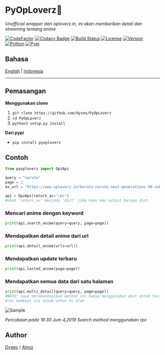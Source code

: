 # PyOpLoverz💓
_Unofficial wrapper dari oploverz.in, ini akan memberikan detail dan streaming tentang anime_

[![CodeFactor](https://www.codefactor.io/repository/github/dyseo/pyoploverz/badge/master)](https://www.codefactor.io/repository/github/dyseo/pyoploverz/overview/master) [![Codacy Badge](https://api.codacy.com/project/badge/Grade/f70e4ca74d0547419cd01872335ae59d)](https://www.codacy.com/app/dyseo/PyOpLoverz?utm_source=github.com&amp;utm_medium=referral&amp;utm_content=dyseo/PyOpLoverz&amp;utm_campaign=Badge_Grade) [![Build Status](https://travis-ci.org/dyseo/PyOpLoverz.svg?branch=master)](https://travis-ci.org/dyseo/PyOpLoverz) [![License](https://img.shields.io/badge/MIT-License-blue.svg)]() [![Version](https://img.shields.io/badge/Version-0.0.1-red.svg)](https://github.com/dyseo/PyOpLoverz) [![Python](https://img.shields.io/badge/Python-3.6%20%7C%203.7-brightgreen.svg)](pytho.org) [![Pypi](https://img.shields.io/badge/PyPi-0.0.1-blue.svg)](https://pypi.org/project/pyoploverz/)

## Bahasa
[English](https://github.com/dyseo/PyOpLoverz/blob/master/README.md) | [indonesia](https://github.com/dyseo/PyOpLoverz/blob/master/READMEid.md)

___
## Pemasangan
**Menggunakan clone**
1. `git clone https://github.com/dyseo/PyOpLoverz`
2. `cd PyOpLpverz`
3. `python3 setup.py install`

**Dari pypi**
- `pip install pyoploverz`

## Contoh
```python
from pyoploverz import OpzApi

query = "naruto"
page = 1
ex_url = "https://www.oploverz.in/boruto-naruto-next-generations-90-subtitle-indonesia/"

api = OpzApi(return_as="rpc")
#ubah 'return_as' menjadi 'dict' jika kamu mau output berupa dict
```

### Mencari anime dengan keyword
```python
print(api.search_anime(query=query, page=page))
```
### Mendapatkan detail anime dari url
```python
print(api.detail_anime(urls=url))
```
### Mendapatkan update terbaru
```python
print(api.lasted_anime(page=page))
```

### Mendapatkan semua data dari satu halaman
```python
print(api.multi_detail(query=query, page=page))
#NOTE: saya merokendasikan method ini hanya menggunakan dict untuk hasil.
#rpc membuat ini susah untun di olah
```

![Sample](https://github.com/dyseo/PyOpLoverz/blob/master/Screenshot_20190419_202033.png)

_Percobaan pada 19:30 Jum 4,2019 Search method menggunakan rpc_
 
## Author
[Dyseo](line.me/ti/p/~line.bngsad) / [Alnyz](https://www.instagram.com/alnyz69/)

